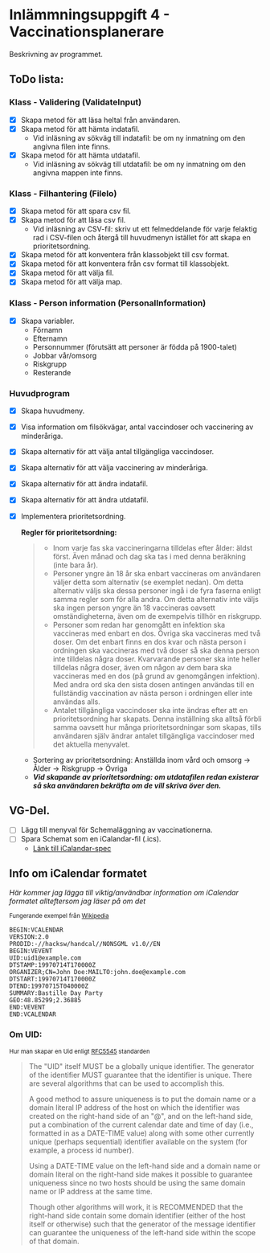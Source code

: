 # Inlämmningsuppgift 4 - Vaccinationsplanerare
Beskrivning av programmet.

## ToDo lista:

### Klass - Validering (ValidateInput)
- [x] Skapa metod för att läsa heltal från användaren.
- [x] Skapa metod för att hämta indatafil.
  * Vid inläsning av sökväg till indatafil: be om ny inmatning om den angivna filen inte finns.
- [x] Skapa metod för att hämta utdatafil.
  * Vid inläsning av sökväg till utdatafil: be om ny inmatning om den angivna mappen inte finns.

### Klass - Filhantering (FileIo)
- [x] Skapa metod för att spara csv fil.
- [x] Skapa metod för att läsa csv fil.
  * Vid inläsning av CSV-fil: skriv ut ett felmeddelande för varje felaktig rad i CSV-filen och återgå till huvudmenyn istället för att skapa en prioritetsordning.
- [x] Skapa metod för att konventera från klassobjekt till csv format.
- [x] Skapa metod för att konventera från csv format till klassobjekt.
- [x] Skapa metod för att välja fil.
- [x] Skapa metod för att välja map.

### Klass - Person information (PersonalInformation) 
- [x] Skapa variabler.
  * Förnamn
  * Efternamn
  * Personnummer (förutsätt att personer är födda på 1900-talet)
  * Jobbar vår/omsorg
  * Riskgrupp
  * Resterande

### Huvudprogram
- [x] Skapa huvudmeny.
- [x] Visa information om filsökvägar, antal vaccindoser och vaccinering av minderåriga.
- [x] Skapa alternativ för att välja antal tillgängliga vaccindoser.
- [x] Skapa alternativ för att välja vaccinering av minderåriga.
- [x] Skapa alternativ för att ändra indatafil.
- [x] Skapa alternativ för att ändra utdatafil.
- [x] Implementera prioritetsordning.

    **Regler för prioritetsordning:**

    > * Inom varje fas ska vaccineringarna tilldelas efter ålder: äldst först. Även månad och dag ska tas i med denna beräkning (inte bara år).
    > * Personer yngre än 18 år ska enbart vaccineras om användaren väljer detta som alternativ (se exemplet nedan). Om detta alternativ väljs ska dessa personer ingå i de fyra faserna enligt samma               regler som för alla andra. Om detta alternativ inte väljs ska ingen person yngre än 18 vaccineras oavsett omständigheterna, även om de exempelvis tillhör en riskgrupp.
    > * Personer som redan har genomgått en infektion ska vaccineras med enbart en dos. Övriga ska vaccineras med två doser.
    >  Om det enbart finns en dos kvar och nästa person i ordningen ska vaccineras med två doser så ska denna person inte tilldelas några doser. Kvarvarande personer ska inte heller tilldelas några              doser, även om någon av dem bara ska vaccineras med en dos (på grund av genomgången infektion). Med andra ord ska den sista dosen antingen användas till en fullständig vaccination av nästa person         i ordningen eller inte användas alls.
   > * Antalet tillgängliga vaccindoser ska inte ändras efter att en prioritetsordning har skapats. Denna inställning ska alltså förbli samma oavsett hur många prioritetsordningar som skapas, tills              användaren själv ändrar antalet tillgängliga vaccindoser med det aktuella menyvalet.
  * Sortering av prioritetsordning: Anställda inom vård och omsorg -> Ålder -> Riskgrupp -> Övriga
  *  **_Vid skapande av prioritetsordning: om utdatafilen redan existerar så ska användaren bekräfta om de vill skriva över den._**

## VG-Del.

- [ ] Lägg till menyval för Schemaläggning av vaccinationerna.
- [ ] Spara Schemat som en iCalandar-fil (.ics).
  *  [Länk till iCalandar-spec](https://datatracker.ietf.org/doc/html/rfc5545)

## Info om iCalendar formatet
_Här kommer jag lägga till viktig/användbar information om iCalendar formatet allteftersom jag läser på om det_

<sub>Fungerande exempel från [Wikipedia](https://en.wikipedia.org/wiki/ICalendar)</sub>
```
BEGIN:VCALENDAR
VERSION:2.0
PRODID:-//hacksw/handcal//NONSGML v1.0//EN
BEGIN:VEVENT
UID:uid1@example.com
DTSTAMP:19970714T170000Z
ORGANIZER;CN=John Doe:MAILTO:john.doe@example.com
DTSTART:19970714T170000Z
DTEND:19970715T040000Z
SUMMARY:Bastille Day Party
GEO:48.85299;2.36885
END:VEVENT
END:VCALENDAR
```
### Om UID:

<sub>Hur man skapar en Uid enligt [RFC5545](https://datatracker.ietf.org/doc/html/rfc5545#page-117) standarden</sub>
>The "UID" itself MUST be a globally unique identifier. The generator of the identifier MUST guarantee that the identifier is unique.
>There are several algorithms that can be used to accomplish this.
>
>A good method to assure uniqueness is to put the domain name or a domain literal IP address of the host on which the identifier was created
>on the right-hand side of an "@", and on the left-hand side, put a combination of the current calendar date and time of day
>(i.e., formatted in as a DATE-TIME value) along with some other currently unique (perhaps sequential) identifier available on the system (for example, a process id number).
>
>Using a DATE-TIME value on the left-hand side and a domain name or domain literal on the right-hand side makes it possible to guarantee uniqueness
>since no two hosts should be using the same domain name or IP address at the same time.
>
>Though other algorithms will work, it is RECOMMENDED that the right-hand side contain some domain identifier
>(either of the host itself or otherwise) such that the generator of the message identifier can guarantee the uniqueness of the left-hand side within the scope of that domain.

    
    
